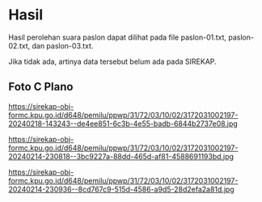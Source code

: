 # Hasil

Hasil perolehan suara paslon dapat dilihat pada file paslon-01.txt, paslon-02.txt, dan paslon-03.txt.

Jika tidak ada, artinya data tersebut belum ada pada SIREKAP.

## Foto C Plano

https://sirekap-obj-formc.kpu.go.id/d648/pemilu/ppwp/31/72/03/10/02/3172031002197-20240218-143243--de4ee851-6c3b-4e55-badb-6844b2737e08.jpg

https://sirekap-obj-formc.kpu.go.id/d648/pemilu/ppwp/31/72/03/10/02/3172031002197-20240214-230818--3bc9227a-88dd-465d-af81-4588691193bd.jpg

https://sirekap-obj-formc.kpu.go.id/d648/pemilu/ppwp/31/72/03/10/02/3172031002197-20240214-230936--8cd767c9-515d-4586-a9d5-28d2efa2a81d.jpg
